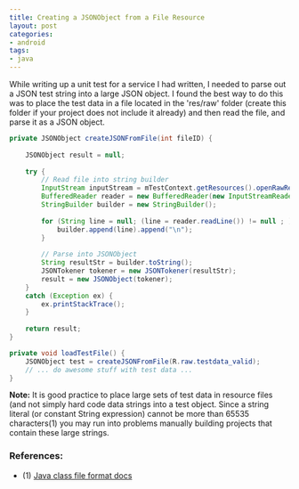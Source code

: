 ```yaml
---
title: Creating a JSONObject from a File Resource
layout: post
categories:
- android
tags:
- java
---
```


While writing up a unit test for a service I had written, I needed to parse out a JSON test string into a large JSON object. I found the best way to do 
this was to place the test data in a file located in the 'res/raw' folder (create this folder if your project does not include it already) and
then read the file, and parse it as a JSON object. 

<!-- more -->

```java 
private JSONObject createJSONFromFile(int fileID) {
   	
	JSONObject result = null;
	
	try {
		// Read file into string builder
        InputStream inputStream = mTestContext.getResources().openRawResource(fileID);
        BufferedReader reader = new BufferedReader(new InputStreamReader(inputStream));
		StringBuilder builder = new StringBuilder();
		
		for (String line = null; (line = reader.readLine()) != null ; ) {
			builder.append(line).append("\n");
		}
			
		// Parse into JSONObject	
		String resultStr = builder.toString();
		JSONTokener tokener = new JSONTokener(resultStr);
		result = new JSONObject(tokener);
   	}
   	catch (Exception ex) {
   		ex.printStackTrace();	
   	}
   	
   	return result;
}

private void loadTestFile() {
	JSONObject test = createJSONFromFile(R.raw.testdata_valid);
	// ... do awesome stuff with test data ...
}

```

<div class="alert alert-info">
<b>Note:</b> It is good practice to place large sets of test data in resource files (and not simply hard code data strings into a test object.
Since a string literal (or constant String expression) cannot be more than 65535 characters(1) you may run into problems manually building
projects that contain these large strings.
</div>

### References:
* (1) [Java class file format docs](http://docs.oracle.com/javase/specs/jvms/se7/html/jvms-4.html)